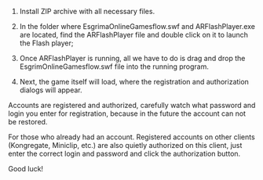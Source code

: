 1. Install ZIP archive with all necessary files.

2. In the folder where EsgrimaOnlineGamesflow.swf and ARFlashPlayer.exe are located, find the ARFlashPlayer file and double click on it to launch the Flash player;

3. Once ARFlashPlayer is running, all we have to do is drag and drop the EsgrimOnlineGamesflow.swf file into the running program.

4. Next, the game itself will load, where the registration and authorization dialogs will appear.

Accounts are registered and authorized, carefully watch what password and login you enter for registration, because in the future the account can not be restored. 

For those who already had an account. Registered accounts on other clients (Kongrеgate, Miniclip, etc.) are also quietly authorized on this client, just enter the correct login and password and click the authorization button.

Good luck!
